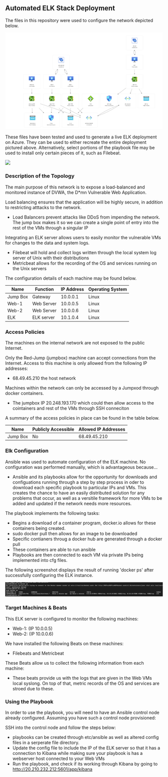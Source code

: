 ## Automated ELK Stack Deployment

The files in this repository were used to configure the network depicted below.

![](Diagrams/Network-Diagram.png)

These files have been tested and used to generate a live ELK deployment on Azure. They can be used to either recreate the entire deployment pictured above. Alternatively, select portions of the playbook file may be used to install only certain pieces of it, such as Filebeat.

![](ansible/Filebeat/filebeat-playbook.yml)

### Description of the Topology

The main purpose of this network is to expose a load-balanced and monitored instance of DVWA, the D*mn Vulnerable Web Application.

Load balancing ensures that the application will be highly secure, in addition to restricting atttacks to the network.
- Load Balancers prevent attacks like DDoS from impending the network. The jump box makes it so we can create a single point of entry into the rest of the VMs through a singular IP

Integrating an ELK server allows users to easily monitor the vulnerable VMs for changes to the data and system logs.
- Filebeat will hold and collect logs written through the local system log server of Unix with their distributions
- Metricbeat allows for the recording of the OS and services running on the Unix servers

The configuration details of each machine may be found below.

| Name     | Function | IP Address | Operating System |
|----------|----------|------------|------------------|
| Jump Box | Gateway  | 10.0.0.1   | Linux            |
| Web-1    | Web Server | 10.0.0.5 | Linux            |
| Web-2    | Web Server | 10.0.0.6 | Linux            |
| ELK      | ELK server | 10.1.0.4 | Linux            |

### Access Policies

The machines on the internal network are not exposed to the public Internet. 

Only the Red-Jump (jumpbox) machine can accept connections from the Internet. Access to this machine is only allowed from the following IP addresses:
- 68.49.45.210 the host network

Machines within the network can only be accessed by a Jumpxod through docker containers.
- The jumpbox IP 20.248.193.170 which could then allow access to the cointainers and rest of the VMs through SSH conneciton

A summary of the access policies in place can be found in the table below.

| Name     | Publicly Accessible | Allowed IP Addresses |
|----------|---------------------|----------------------|
| Jump Box |         No          |     68.49.45.210     |

### Elk Configuration

Ansible was used to automate configuration of the ELK machine. No configuration was performed manually, which is advantageous because...
- Ansible and its playbooks allow for the opportunity for downloads and configuations running through a step by step process in oder to download each specific playbook to particular IPs and VMs. This creates the chance to have an easily distributed solution for any problems that occur, as well as a versitile framework for more VMs to be added and updated if the network needs more resources.

The playbook implements the following tasks:
- Begins a download of a container program, docker.io allows for these containers being created.
- sudo docker pull then allows for an image to be downloaded
- Specific contianers throug a docker hub are generated through a docker pull
- These containers are able to run ansible
- Playbooks are then connected to each VM via private IPs being implemented into cfg files.

The following screenshot displays the result of running 'docker ps' after successfully configuring the ELK instance.

![](ansible/ELK/Docker-ps.png)


### Target Machines & Beats
This ELK server is configured to monitor the following machines:
- Web-1: (IP 10.0.0.5)
- Web-2: (IP 10.0.0.6)

We have installed the following Beats on these machines:
- Filebeats and Metricbeat

These Beats allow us to collect the following information from each machine:
- These beats provide us with the logs that are given in the Web VMs local syslong. On top of that, metric records of the OS and services are stroed due to these.

### Using the Playbook
In order to use the playbook, you will need to have an Ansible control node already configured. Assuming you have such a control node provisioned: 

SSH into the control node and follow the steps below:
- playbooks can be created through etc/ansible as well as altered config files in a serperate file directory.
- Update the config file to include the IP of the ELK server so that it has a connection to Kibana while making sure your playbook is has a webserver host connected to your Web VMs
- Run the playbook, and check if its working through Kibana by going to http://20.210.232.212:5601/app/kibana
